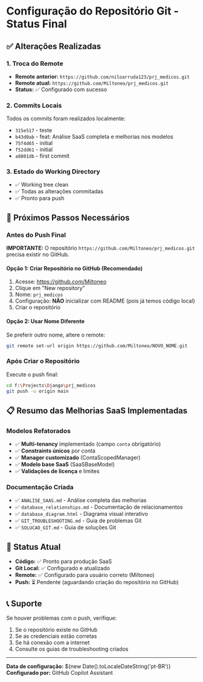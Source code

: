# Configuração do Repositório Git - Status Final

## ✅ Alterações Realizadas

### 1. Troca do Remote
- **Remote anterior:** `https://github.com/niloarruda123/prj_medicos.git`
- **Remote atual:** `https://github.com/Miltoneo/prj_medicos.git`
- **Status:** ✅ Configurado com sucesso

### 2. Commits Locais
Todos os commits foram realizados localmente:
- `315e517` - teste
- `b43d0ab` - feat: Análise SaaS completa e melhorias nos modelos
- `75f4d65` - initial
- `f52dd61` - initial
- `a8801db` - first commit

### 3. Estado do Working Directory
- ✅ Working tree clean
- ✅ Todas as alterações commitadas
- ✅ Pronto para push

## 🔄 Próximos Passos Necessários

### Antes do Push Final
**IMPORTANTE:** O repositório `https://github.com/Miltoneo/prj_medicos.git` precisa existir no GitHub.

#### Opção 1: Criar Repositório no GitHub (Recomendado)
1. Acesse: https://github.com/Miltoneo
2. Clique em "New repository"
3. Nome: `prj_medicos`
4. Configuração: **NÃO** inicializar com README (pois já temos código local)
5. Criar o repositório

#### Opção 2: Usar Nome Diferente
Se preferir outro nome, altere o remote:
```bash
git remote set-url origin https://github.com/Miltoneo/NOVO_NOME.git
```

### Após Criar o Repositório
Execute o push final:
```bash
cd f:\Projects\Django\prj_medicos
git push -u origin main
```

## 📋 Resumo das Melhorias SaaS Implementadas

### Modelos Refatorados
- ✅ **Multi-tenancy** implementado (campo `conta` obrigatório)
- ✅ **Constraints únicos** por conta
- ✅ **Manager customizado** (ContaScopedManager)
- ✅ **Modelo base SaaS** (SaaSBaseModel)
- ✅ **Validações de licença** e limites

### Documentação Criada
- ✅ `ANALISE_SAAS.md` - Análise completa das melhorias
- ✅ `database_relationships.md` - Documentação de relacionamentos
- ✅ `database_diagram.html` - Diagrama visual interativo
- ✅ `GIT_TROUBLESHOOTING.md` - Guia de problemas Git
- ✅ `SOLUCAO_GIT.md` - Guia de soluções Git

## 🎯 Status Atual
- **Código:** ✅ Pronto para produção SaaS
- **Git Local:** ✅ Configurado e atualizado
- **Remote:** ✅ Configurado para usuário correto (Miltoneo)
- **Push:** ⏳ Pendente (aguardando criação do repositório no GitHub)

## 📞 Suporte
Se houver problemas com o push, verifique:
1. Se o repositório existe no GitHub
2. Se as credenciais estão corretas
3. Se há conexão com a internet
4. Consulte os guias de troubleshooting criados

---
**Data de configuração:** ${new Date().toLocaleDateString('pt-BR')}
**Configurado por:** GitHub Copilot Assistant
